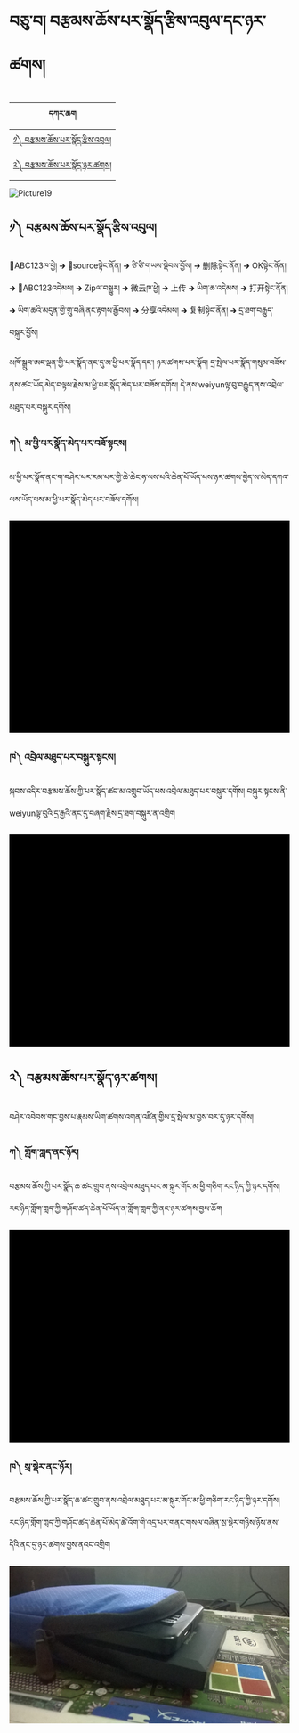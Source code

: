 # བཅུ་བ། བརྩམས་ཆོས་པར་སྣོད་རྩིས་འབུལ་དང་ཉར་ཚགས།
| དཀར་ཆག  | 
|-------|
| [༡༽ བརྩམས་ཆོས་པར་སྣོད་རྩིས་འབུལ།](https://github.com/buda-base/budax/blob/master/howtoguides/DIG14/index.md#%E0%BC%A1-%E0%BD%96%E0%BD%A2%E0%BE%A9%E0%BD%98%E0%BD%A6%E0%BD%86%E0%BD%BC%E0%BD%A6%E0%BD%94%E0%BD%A2%E0%BD%A6%E0%BE%A3%E0%BD%BC%E0%BD%91%E0%BD%A2%E0%BE%A9%E0%BD%B2%E0%BD%A6%E0%BD%A0%E0%BD%96%E0%BD%B4%E0%BD%A3)|
| [༢༽ བརྩམས་ཆོས་པར་སྣོད་ཉར་ཚགས།](https://github.com/buda-base/budax/blob/master/howtoguides/DIG14/index.md#%E0%BC%A2%E0%BD%96%E0%BD%A2%E0%BE%A9%E0%BD%98%E0%BD%A6%E0%BD%86%E0%BD%BC%E0%BD%A6%E0%BD%94%E0%BD%A2%E0%BD%A6%E0%BE%A3%E0%BD%BC%E0%BD%91%E0%BD%89%E0%BD%A2%E0%BD%9A%E0%BD%82%E0%BD%A6)|

![Picture19](https://github.com/buda-base/budax/assets/28945342/08e033e6-8675-4d0a-8917-e2d22d251cd4)



## ༡༽ བརྩམས་ཆོས་པར་སྣོད་རྩིས་འབུལ།

📂ABC123ཁ་ཕྱེ། 🡲 📂sourceསྟེང་ནོན། 🡲 ཙི་ཙི་གཡས་སྡེབས་བྱོས། 🡲 删除སྟེང་ནོན། 🡲 OKསྟེང་ནོན། 🡲 📂ABC123འདེམས། 🡲 Zipལ་བསྒྱུར། 🡲  微云ཁ་ཕྱེ། 🡲 上传 🡲 ཡིག་ཆ་འདེམས། 🡲 打开སྟེང་ནོན། 🡲 ཡིག་ཆའི་མདུན་གྱི་གྲུ་བཞི་ནང་རྟགས་རྒྱོབས། 🡲 分享འདེམས། 🡲 复制སྟེང་ནོན། 🡲 དྲ་ཐག་བརྒྱུད་བསྐུར་བྱོས།

མཁོ་སྒྲུབ་ཨང་ལྡན་གྱི་པར་སྣོད་ནང་དུ་མ་ཕྱི་པར་སྣོད་དང་། ཉར་ཚགས་པར་སྣོད། དྲ་སྤེལ་པར་སྣོད་གསུམ་བཟོས་ནས་ཚང་ཡོད་མེད་བལྟས་རྗེས་མ་ཕྱི་པར་སྣོད་མེད་པར་བཟོས་དགོས། དེ་ནས་weiyunལྟ་བུ་བརྒྱུད་ནས་འབྲེལ་མཐུད་པར་བསྐུར་དགོས། 

### ཀ༽ མ་ཕྱི་པར་སྣོད་མེད་པར་བཟོ་སྟངས། <br/>
མ་ཕྱི་པར་སྣོད་ནང་ག་བཤེར་པར་རམ་པར་གྱི་ཆེ་ཆེང་ཧ་ལས་པའི་ཆེན་པོ་ཡོད་པས་ཉར་ཚགས་བྱེད་ས་མེད་དཀའ་ལས་ཡོད་པས་མ་ཕྱི་པར་སྣོད་མེད་པར་བཟོས་དགོས།

![800](images/001.gif)

### ཁ༽ འབྲེལ་མཐུད་པར་བསྐུར་སྟངས། <br/>
སྐབས་འདིར་བརྩམས་ཆོས་ཀྱི་པར་སྣོད་ཚང་མ་འགྲུབ་ཡོད་པས་འབྲེལ་མཐུད་པར་བསྐུར་དགོས། བསྐུར་སྟངས་ནི་weiyunལྟ་བུའི་དྲ་རྒྱའི་ནང་དུ་བཞག་རྗེས་དྲ་ཐག་བསྐུར་ན་འགྲིག

![800](images/002.gif)


## ༢༽ བརྩམས་ཆོས་པར་སྣོད་ཉར་ཚགས།

བཤེར་འབེབས་གང་བྱས་པ་རྣམས་ཡིག་ཚགས་འགན་འཛིན་གྱིས་དྲ་སྤེལ་མ་བྱས་བར་དུ་ཉར་དགོས།

### ཀ༽ གློག་ཀླད་ནང་ཉོར། <br/>
བརྩམས་ཆོས་ཀྱི་པར་སྣོད་ཆ་ཚང་གྲུབ་ནས་འབྲེལ་མཐུད་པར་མ་སྐུར་གོང་མ་ཕྱི་གཅིག་རང་ཉིད་ཀྱི་ཉར་དགོས། རང་ཉིད་གློག་ཀླད་ཀྱི་གཤོང་ཚད་ཆེན་པོ་ཡོད་ན་གློག་ཀླད་ཀྱི་ནང་ཉར་ཚགས་བྱས་ཆོག

![800](images/003.gif)

### ཁ༽ སྲ་སྡེར་ནང་ཉོར། <br/>
བརྩམས་ཆོས་ཀྱི་པར་སྣོད་ཆ་ཚང་གྲུབ་ནས་འབྲེལ་མཐུད་པར་མ་སྐུར་གོང་མ་ཕྱི་གཅིག་རང་ཉིད་ཀྱི་ཉར་དགོས། རང་ཉིད་གློག་ཀླད་ཀྱི་གཤོང་ཚད་ཆེན་པོ་མེད་ཚེ་འོག་གི་འདྲ་པར་གནང་གསལ་བཞིན་སྲ་སྡེར་གཉིས་ཉོས་ནས་དེའི་ནང་དུ་ཉར་ཚགས་བྱས་ནའང་འགྲིག

![800](images/004.jpg)
